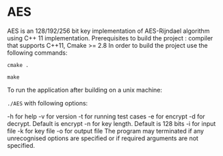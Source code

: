 # AES

AES is an 128/192/256 bit key implementation of AES-Rijndael algorithm using C++ 11 implementation. 
Prerequisites to build the project : compiler that supports C++11, Cmake >= 2.8
In order to build the project use the following commands:

`cmake .`

`make`

To run the application after building on a unix machine:

 `./AES` with following options:

-h for help
-v for version
-t for running test cases
-e for encrypt
-d for decrypt. Default is encrypt
-n for key length. Default is 128 bits
-i for input file
-k for key file
-o for output file
The program may terminated if any unrecognised options are specified
or if required arguments are not specified.

